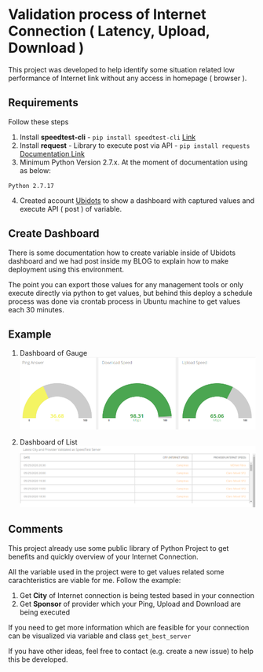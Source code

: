 # Validation process of Internet Connection ( Latency, Upload, Download )

This project was developed to help identify some situation related low performance of Internet link without any access in homepage ( browser ).

## Requirements

Follow these steps

1. Install **speedtest-cli** - ```pip install speedtest-cli``` [Link](https://pypi.org/project/speedtest-cli/)
2. Install **request** - Library to execute post via API - ```pip install requests``` [Documentation Link](https://pypi.org/project/requests/)
3. Minimum Python Version 2.7.x. At the moment of documentation using as below:
```
Python 2.7.17
```
4. Created account [Ubidots](www.ubidots.com) to show a dashboard with captured values and execute API ( post ) of variable.

## Create Dashboard

There is some documentation how to create variable inside of Ubidots dashboard and we had post inside my BLOG to explain how to make deployment using this environment.

The point you can export those values for any management tools or only execute directly via python to get values, but behind this deploy a schedule process was done via crontab process in Ubuntu machine to get values each 30 minutes.

## Example

1. Dashboard of Gauge
![alt text](https://github.com/rarodrigo/inet_validation_speed/blob/master/Gauge_Internet.png)

2. Dashboard of List
![alt text](https://github.com/rarodrigo/inet_validation_speed/blob/master/List_City_Provider.png)

## Comments

This project already use some public library of Python Project to get benefits and quickly overview of your Internet Connection.

All the variable used in the project were to get values related some carachteristics are viable for me. Follow the example:

1. Get **City** of Internet connection is being tested based in your connection
2. Get **Sponsor** of provider which your Ping, Upload and Download are being executed

If you need to get more information which are feasible for your connection can be visualized via variable and class ```get_best_server```

If you have other ideas, feel free to contact (e.g. create a new issue) to help this be developed.

